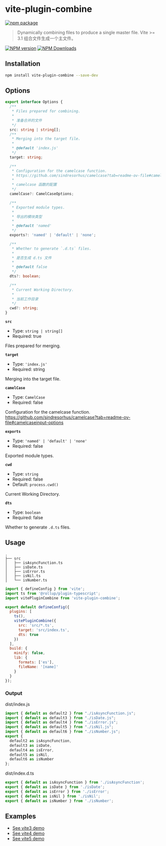 # vite-plugin-combine

[![npm package](https://nodei.co/npm/vite-plugin-combine.png?downloads=true&downloadRank=true&stars=true)](https://www.npmjs.com/package/vite-plugin-combine)

> Dynamically combining files to produce a single master file. Vite >= 3.1
> 组合文件生成一个主文件。

[![NPM version](https://img.shields.io/npm/v/vite-plugin-combine.svg?style=flat)](https://npmjs.org/package/vite-plugin-combine)
[![NPM Downloads](https://img.shields.io/npm/dm/vite-plugin-combine.svg?style=flat)](https://npmjs.org/package/vite-plugin-combine)

## Installation

```bash
npm install vite-plugin-combine --save-dev
```

## Options

```ts
export interface Options {
  /**
   * Files prepared for combining.
   *
   * 准备合并的文件
   */
  src: string | string[];
  /**
   * Merging into the target file.
   *
   * @default 'index.js'
   */
  target: string;

  /**
   * Configuration for the camelcase function.
   * https://github.com/sindresorhus/camelcase?tab=readme-ov-file#camelcaseinput-options
   *
   * camelcase 函数的配置
   */
  camelCase?: CamelCaseOptions;

  /**
   * Exported module types.
   *
   * 导出的模块类型
   *
   * @default 'named'
   */
  exports?: 'named' | 'default' | 'none';

  /**
   * Whether to generate `.d.ts` files.
   *
   * 是否生成 d.ts 文件
   *
   * @default false
   */
  dts?: boolean;

  /**
   * Current Working Directory.
   *
   * 当前工作目录
   */
  cwd?: string;
}
```

**`src`**
* Type: `string | string[]`
* Required: true

Files prepared for merging.

**`target`**
* Type: `'index.js'`
* Required: string

Merging into the target file.

**`camelCase`**
* Type: `CamelCase`
* Required: false

Configuration for the camelcase function. https://github.com/sindresorhus/camelcase?tab=readme-ov-file#camelcaseinput-options

**`exports`**
* Type: `'named' | 'default' | 'none'`
* Required: false

Exported module types.

**`cwd`**
* Type: `string`
* Required: false
* Default: `process.cwd()`

Current Working Directory.

**`dts`**
* Type: `boolean`
* Required: false

Whether to generate `.d.ts` files.

## Usage

```dir
.
├── src
│   ├── isAsyncFunction.ts
│   ├── isDate.ts
│   ├── isError.ts
│   ├── isNil.ts
│   └── isNumber.ts
```

```js
import { defineConfig } from 'vite';
import ts from '@rollup/plugin-typescript';
import vitePluginCombine from 'vite-plugin-combine';

export default defineConfig({
  plugins: [
    ts(),
    vitePluginCombine({
      src: 'src/*.ts',
      target: 'src/index.ts',
      dts: true
    })
  ],
  build: {
    minify: false,
    lib: {
      formats: ['es'],
      fileName: '[name]'
    }
  }
});
```

### Output

dist/index.js
```js
import { default as default2 } from "./isAsyncFunction.js";
import { default as default3 } from "./isDate.js";
import { default as default4 } from "./isError.js";
import { default as default5 } from "./isNil.js";
import { default as default6 } from "./isNumber.js";
export {
  default2 as isAsyncFunction,
  default3 as isDate,
  default4 as isError,
  default5 as isNil,
  default6 as isNumber
};
```

dist/index.d.ts
```ts
export { default as isAsyncFunction } from './isAsyncFunction';
export { default as isDate } from './isDate';
export { default as isError } from './isError';
export { default as isNil } from './isNil';
export { default as isNumber } from './isNumber';
```

## Examples

* [See vite3 demo](../../examples/vite3-combine)
* [See vite4 demo](../../examples/vite4-combine)
* [See vite5 demo](../../examples/vite5-combine)
